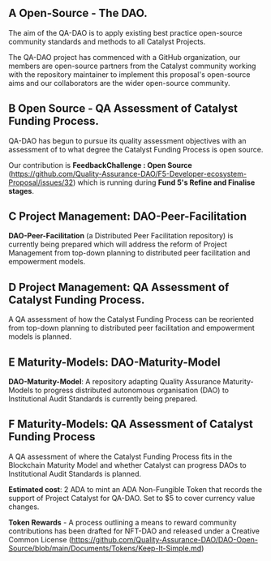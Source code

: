 ## A Open-Source - The DAO.

The aim of the QA-DAO is to apply existing best practice open-source community standards and methods to all Catalyst Projects. 

The QA-DAO project has commenced with a GitHub organization, our members are open-source partners from the Catalyst community working with the repository maintainer to implement this proposal's open-source aims and our collaborators are the wider open-source community.

## B Open Source - QA Assessment of Catalyst Funding Process.

QA-DAO has begun to pursue its quality assessment objectives with an assessment of to what degree the Catalyst Funding Process is open source.

Our contribution is **FeedbackChallenge : Open Source** (https://github.com/Quality-Assurance-DAO/F5-Developer-ecosystem-Proposal/issues/32) which is running during **Fund 5's Refine and Finalise stages**.

## C Project Management: DAO-Peer-Facilitation

**DAO-Peer-Facilitation** (a Distributed Peer Facilitation repository) is currently being prepared which will address the reform of Project Management from top-down planning to distributed peer facilitation and empowerment models.

## D Project Management: QA Assessment of Catalyst Funding Process.

A QA assessment of how the Catalyst Funding Process can be reoriented from top-down planning to distributed peer facilitation and empowerment models is planned.

## E Maturity-Models: DAO-Maturity-Model

**DAO-Maturity-Model**: A repository adapting Quality Assurance Maturity-Models to progress distributed autonomous organisation (DAO) to Institutional Audit Standards is currently being prepared.

## F Maturity-Models: QA Assessment of Catalyst Funding Process

A QA assessment of where the Catalyst Funding Process fits in the Blockchain Maturity Model and whether Catalyst can progress DAOs to Institutional Audit Standards is planned.

**Estimated cost**: 2 ADA to mint an ADA Non-Fungible Token that records the support of Project Catalyst for QA-DAO. Set to $5 to cover currency value changes.

**Token Rewards** - A process outlining a means to reward community contributions has been drafted for NFT-DAO and released under a Creative Common License (https://github.com/Quality-Assurance-DAO/DAO-Open-Source/blob/main/Documents/Tokens/Keep-It-Simple.md)


